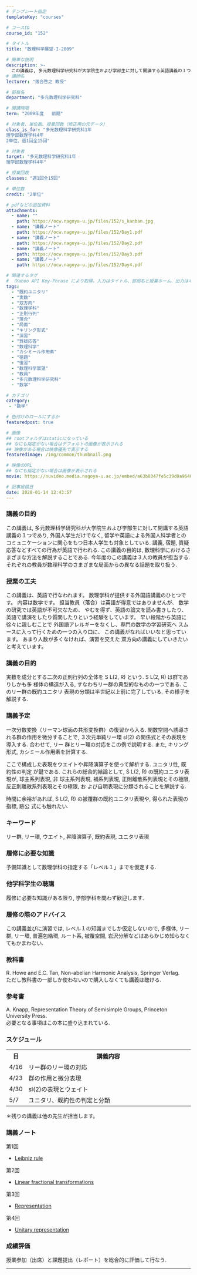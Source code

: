 ```yaml
---
# テンプレート指定
templateKey: "courses"

# コースID
course_id: "152"

# タイトル
title: "数理科学展望-I-2009"

# 簡単な説明
description: >-
  この講義は, 多元数理科学研究科が大学院生および学部生に対して開講する英語講義の１つであり, 外国人学生だけでなく, 留学や英語による外国人科学者とのコミュニケーションに関心をもつ日本人学生も対象としている. 講義, 宿題, 質疑応答などすべての行為が英語で行われる. この講義の目的は, 数理科学におけるさまざまな方法を解説することである. 今年度のこの講義は３人の教員が担当する. それぞれの教員 ....
# 講師名
lecturer: "落合啓之 教授"

# 部局名
department: "多元数理科学研究科"

# 開講時限
term: "2009年度	前期"

# 対象者、単位数、授業回数（修正用の元データ）
class_is_for: "多元数理科学研究科1年
理学部数理学科4年
2単位、週1回全15回"

# 対象者
target: "多元数理科学研究科1年
理学部数理学科4年"

# 授業回数
classes: "週1回全15回"

# 単位数
credit: "2単位"

# pdfなどの追加資料
attachments:
  - name: "" 
    path: https://ocw.nagoya-u.jp/files/152/s_kanban.jpg
  - name: "講義ノート" 
    path: https://ocw.nagoya-u.jp/files/152/Day1.pdf
  - name: "講義ノート" 
    path: https://ocw.nagoya-u.jp/files/152/Day2.pdf
  - name: "講義ノート" 
    path: https://ocw.nagoya-u.jp/files/152/Day3.pdf
  - name: "講義ノート" 
    path: https://ocw.nagoya-u.jp/files/152/Day4.pdf

# 関連するタグ
# （Yahoo API Key-Phrase により取得。入力はタイトル、部局名と授業ホーム、出力はキーフレーズ（tags））
tags:
  - "既約ユニタリ"
  - "実数"
  - "双方向"
  - "数理学科"
  - "正則行列"
  - "落合"
  - "局面"
  - "キリング形式"
  - "演習"
  - "質疑応答"
  - "数理科学"
  - "カシミール作用素"
  - "宿題"
  - "復習"
  - "数理科学展望"
  - "教員"
  - "多元数理科学研究科"
  - "数学"

# カテゴリ
category:
 - "数学"

# 色付けのロールにするか
featuredpost: true

# 画像
## rootフォルダはstaticになっている
## なにも指定がない場合はデフォルトの画像が表示される
## 映像がある場合は映像優先で表示する
featuredimage: /img/common/thumbnail.png

# 映像のURL
## なにも指定がない場合は画像が表示される
movie: https://nuvideo.media.nagoya-u.ac.jp/embed/a63b0347fe5c39d0a964002cfd5ed9a09a009039

# 記事投稿日
date: 2020-01-14 12:43:57
---
```


### 講義の目的

この講義は, 多元数理科学研究科が大学院生および学部生に対して開講する英語講義の１つであり, 外国人学生だけでなく, 留学や英語による外国人科学者とのコミュニケーションに関心をもつ日本人学生も対象としている. 講義, 宿題, 質疑応答などすべての行為が英語で行われる. この講義の目的は, 数理科学におけるさまざまな方法を解説することである. 今年度のこの講義は３人の教員が担当する. それぞれの教員が数理科学のさまざまな局面からの異なる話題を取り扱う.


### 授業の工夫

この講義は、英語で行なわれます。 数理学科が提供する外国語講義のひとつです。 内容は数学です。 担当教員（落合）は英語が得意ではありませんが、 数学の研究では英語が不可欠なため、 やむを得ず、英語の論文を読み書きしたり、 英語で講演をしたり質問したりという経験をしています。 早い段階から英語に徐々に親しむことで 外国語アレルギーをなくし、専門の数学の学習研究へ スムースに入って行くための一つの入り口に、 この講義がなればいいなと思っています。 あまり人数が多くなければ、演習を交えた 双方向の講義にしていきたいと考えています。





### 講義の目的

実数を成分とする二次の正則行列の全体を S L(2, R) という. S L(2, R) は群でありしかも多 様体の構造が入る, すなわちリー群の典型的なものの一つである. このリー群の既約ユニタリ 表現の分類は半世紀以上前に完了している. その様子を解説する. 

### 講義予定

一次分数変換（リーマン球面の共形変換群）の復習から入る. 関数空間へ誘導される群の作用を微分することで, ３次元単純リー環 sl(2) の関係式とその表現を導入する. 合わせて, リー 群とリー環の対応をこの例で説明する. また, キリング形式, カシミール作用素を計算する. 

ここで構成した表現をウエイトや昇降演算子を使って解析する. ユニタリ性, 既約性の判定 が鍵である. これらの総合的結論として, S L(2, R) の既約ユニタリ表現が, 球主系列表現, 非 球主系列表現, 補系列表現, 正則離散系列表現とその極限, 反正則離散系列表現とその極限, お よび自明表現に分類されることを解説する. 

時間に余裕があれば, S L(2, R) の被覆群の既約ユニタリ表現や, 得られた表現の指標, 跡公 式にも触れたい. 

### キーワード

リー群, リー環, ウエイト, 昇降演算子, 既約表現, ユニタリ表現

### 履修に必要な知識

予備知識として数理学科の指定する「レベル１」までを仮定する.

### 他学科学生の聴講

履修に必要な知識がある限り, 学部学科を問わず歓迎します.

### 履修の際のアドバイス

この講義並びに演習では, レベル１の知識までしか仮定しないので, 多様体, リー群, リー環, 普遍包絡環, ルート系, 被覆空間, 岩沢分解などはあらかじめ知らなく てもかまわない.

### 教科書

R. Howe and E.C. Tan, Non-abelian Harmonic Analysis, Springer Verlag.  
ただし教科書の一部しか使わないので購入しなくても講義は聴ける.

### 参考書

A. Knapp, Representation Theory of Semisimple Groups, Princeton University Press.  
必要となる事項はこの本に盛り込まれている.


<h3>スケジュール</h3>
<table class="basic" width="455">
<tr>
<th width="20" class="center">日</th>
<th width="435" class="center">講義内容</th>
</tr>
<tr>
<td width="20" class="center">4/16</td>
<td width="435">リー群のリー環の対応</td>
</tr>
<tr>
<td width="20" class="center">4/23</td>
<td width="435">群の作用と微分表現</td>
</tr>
<tr>
<td width="20" class="center">4/30</td>
<td width="435">sl(2)の表現とウェイト</td>
</tr>
<tr>
<td width="20" class="center">5/7</td>
<td width="435">ユニタリ、既約性の判定と分類</td>
</tr>
</table>
<p>＊残りの講義は他の先生が担当します。</p>


### 講義ノート

第1回

- [Leibniz rule](https://ocw.nagoya-u.jp/files/152/Day1.pdf) 

第2回

- [Linear fractional transformations](https://ocw.nagoya-u.jp/files/152/Day2.pdf) 

第3回

- [Representation](https://ocw.nagoya-u.jp/files/152/Day3.pdf) 

第4回

- [Unitary representation](https://ocw.nagoya-u.jp/files/152/Day4.pdf) 





### 成績評価

授業参加（出席）と課題提出（レポート）を総合的に評価して行なう.





-----